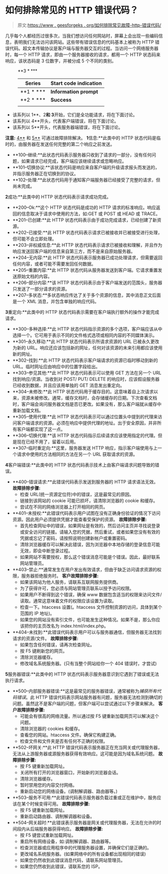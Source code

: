 # 如何排除常见的 HTTP 错误代码？

> 原文:[https://www . geesforgeks . org/如何排除常见故障-http-错误代码/](https://www.geeksforgeeks.org/how-to-troubleshoot-common-http-error-codes/)

几乎每个人都经历过很多次，当我们想访问任何网站时，屏幕上会出现一些编码信息，表明我们无法访问该网站。这些带有错误信息的代码基本上被称为 HTTP 错误代码。超文本传输协议是客户端与服务器交互的过程。当访问一个网络服务器时，每一个 HTTP 请求，即由一个服务器接收的请求，都用一个 HTTP 状态码来响应，该状态码是 3 位数字，并被分成 5 个不同的类别。

<figure class="table">**3 * ***

| Series | Start code indication |
| --- | --- |
| **1 * *** | **Information prompt** |
| **2 * *** | **Success** |
|  |

</figure>

*   该系列以 1**、2**和 3**开始，它们是全功能请求，将在下面讨论。
*   该系列以 4**开头，代表客户端错误，将在下面讨论。
*   该系列以 5**开头，代表服务器端错误，将在下面讨论。

**注意:** [4**](#four) 和 [5**](#five) 可通过故障排除解决。
**1**信息:**此类中的 HTTP 状态代码是临时的，由服务器在发送任何完整的第二个响应之前发送。

*   **100–继续:**此状态代码表示服务器只收到了请求的一部分，没有任何问题，如果请求已经完成，客户端应该继续请求或忽略响应。
*   **101–切换协议:**该状态代码是响应来自客户端的升级请求报头而发送的，并指示服务器正在切换到的协议。
*   **102–处理:**此状态代码用于通知客户端服务器已经接受了完整的请求，但尚未完成。

**2**成功:**此类中的 HTTP 状态代码表示请求成功完成。

*   **200–Ok:**这个 HTTP 状态代码是成功的 HTTP 请求的标准响应。响应返回的信息取决于请求中使用的方法，如:GET 或 POST 或 HEAD 或 TRACE。
*   **201–已创建:**此 HTTP 状态代码表示由于成功完成请求，已经创建了新资源。
*   **202–已接受:**此 HTTP 状态代码表示请求已被接收并已被接受进行处理，但可能不会立即处理。
*   **203–非权威信息:**此 HTTP 状态代码表示请求已被接收和理解，并且作为响应发送回客户端的信息来自第三方，而不是来自原始服务器。
*   **204–无内容:**此 HTTP 状态代码表示服务器已成功处理请求，但需要返回任何内容，或者可能不需要发回任何数据。
*   **205–重置内容:**此 HTTP 状态代码从服务器发送到客户端。它请求重置发送原始文档的内容。
*   **206–部分内容:**该 HTTP 状态代码表示由于客户端发送的范围头，服务器只发送了一部分请求的资源。
*   **207–多状态:**多状态响应传达了关于多个资源的信息，其中消息正文后面是一个 XML 消息，并包含单独的响应代码。

**3**重定向:**此类中的 HTTP 状态代码表示需要在客户端执行额外的操作才能完成请求。

*   **300–多种选择:**此 HTTP 状态代码指示资源的多个选项，客户端应该从中选择一个。它可用于表示不同的文件格式选项或相同内容的不同媒体演示。
*   **301–永久移动:**此 HTTP 状态代码表示所请求资源的 URL 已被永久更改为新的 URL。响应还应该包括新的网址，任何对该资源的未来引用都应该使用新的网址。
*   **302–找到:**此 HTTP 状态代码表示客户端请求的资源已临时移动到新的 URL。临时网址应由响应中的位置字段给出。
*   **303–参见其他:**此 HTTP 状态代码表示可以使用 GET 方法在另一个 URL 找到响应/资源。当收到对 POST/ PUT/ DELETE 的响应时，应该假设服务器已经收到数据，并且应该用单独的 GET 消息发出重定向。
*   **304–未修改:**此 HTTP 状态代码用于缓存目的。这意味着自上次请求以来，资源未被修改。通常，缓存文档时，会存储缓存的日期。下次查看文档时，客户端会询问服务器文档是否已更改。如果没有，那么客户端就从缓存中重新加载文档。
*   **305–使用代理:**此 HTTP 状态代码表示可以通过位置头中提到的代理来访问客户端请求的资源。必须在响应中提供代理的地址。出于安全原因，并非所有客户端都实现了这一点。
*   **306–切换代理:**该 HTTP 状态代码指示后续请求应该使用指定的代理。但是现在已经不用了，留着以后用。
*   **307–临时重定向:**这里，服务器发送 HTTP 响应，指示客户端使用与上一个请求中使用的方法相同的方法在另一个 URL 获取请求的资源。

**4**客户端错误:**此类中的 HTTP 状态代码表示技术上由客户端请求问题导致的错误。

*   **400–错误请求:**此错误代码表示发送到服务器的 HTTP 请求语法无效。
    **故障排除步骤:**
    *   检查 URL(统一资源定位符)中的错误，这是最常见的原因。
    *   链接到该网站的 cookie 可能已损坏，请清除浏览器的 cookie 和缓存。
    *   尝试在不同的网络浏览器上打开相同的网页。
*   **401–未授权:**此错误代码表示用户试图在没有正确身份验证的情况下访问资源。因此用户必须提供凭据才能查看受保护的资源。
    **故障排除步骤:**
    *   首先检查网址中的错误，如果网址是有效的，然后访问主页并寻找说登录或安全访问的链接。请输入您的凭据，然后重试，或者如果您没有有效的凭据或忘记了密码，请按照说明创建新帐户或重置密码。
    *   清除浏览器缓存可以解决此错误，因为浏览器中本地存储的登录信息可能无效，即会中断登录过程。
    *   如果网站不需要授权，那么这个错误消息可能是个错误。因此，最好联系网站管理员。
*   **403–禁止:**通常发生在用户发出有效请求，但由于缺乏访问请求资源的权限，服务器拒绝服务时。
    **客户故障排除步骤:**
    *   如果该网站为他人服务，请联系互联网服务提供商。
    *   为了获得许可，您必须与网站管理员联系以授予访问权限。
    *   如果用户不断得到这个错误，确保 www 数据包含适当的权限来访问文件/读取。通常这意味着文件的权限应该设置为读取。
    *   检查一下。htaccess 设置(。htaccess 文件控制资源的访问，具体到某个范围的 IP 地址)。
    *   如果您的网站没有索引文件，也可能发生这种情况。如果不是，那么你应该把你的主页改名为 index.html/index.php。
*   **404–未找到:**此错误代码表示用户可以与服务器通信，但服务器无法找到请求的资源/文件。
    **故障排除步骤:**
    *   如果包含任何错误，请再次检查网址。
    *   按 F5 键刷新您的网页。
    *   清除浏览器缓存。
    *   修改域名系统服务器。(只有当整个网站给你一个 404 错误时，才尝试)

**5**服务器错误:**此类中的 HTTP 状态代码表示服务器意识到它遇到了错误或无法执行请求。

*   **500–内部服务器错误:**这是最常见的服务器错误，通常被称为*捕获所有代码错误*。此 HTTP 错误代码表示网站服务器有问题，服务器无法检测到确切的问题。虽然这不是客户端的问题，但客户端可以尝试通过以下步骤来解决。
    **客户故障排除步骤:**
    *   可能会有很高的网络流量。所以通过按 F5 键重新加载网页可以解决这个问题。
    *   清除浏览器的 cookies 和缓存。
    *   查看您的网站。htaccess 文件。确保它构建正确。
    *   检查文件和文件夹是否有任何不正确的权限。
*   **502–坏网关:**此 HTTP 错误代码表示服务器正在充当网关或代理服务器，无法从上游服务器或源服务器获得有效响应。这可能是因为域名系统问题。
    **故障排除步骤:**
    *   按 F5 键重新加载网址。
    *   关闭所有打开的浏览器窗口，开始新的浏览器会话。
    *   清除浏览器缓存。
    *   暂时禁用您的内容交付网络。
    *   重新启动您的网络设备。(调制解调器、路由器等。)
*   **503–服务不可用:**此错误代码表示服务器负载过重或正在维护中，服务应该在某个时候变得可用。
    **故障排除步骤:**
    *   按 F5 键重新加载网址。
    *   重新启动路由器、调制解调器和设备。
*   **504–网关超时:**此错误表示服务器是网关或代理服务器，无法在允许的时间段内从后端服务器获得响应。
    **故障排除步骤:**
    *   按 F5 键尝试重新加载网址。
    *   重启所有网络设备，如:调制解调器、路由器等。
    *   检查浏览器或应用程序中的代理服务器设置，并确保它们是正确的。
    *   更改域名系统服务器。(如果网络中的所有设备都出现相同的错误)
    *   如果您仍然收到此错误消息代码，请联系网站管理员。
    *   如果您仍然收到此错误，请联系您的 ISP。